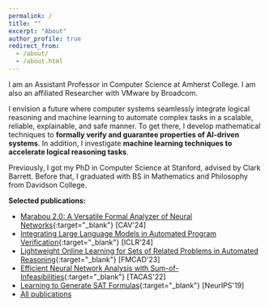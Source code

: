 ```yaml
---
permalink: /
title: ""
excerpt: "About"
author_profile: true
redirect_from: 
  - /about/
  - /about.html
---
```


I am an Assistant Professor in Computer Science at Amherst College. I am also an affiliated Researcher with VMware by Broadcom.

I envision a future where computer systems seamlessly integrate logical reasoning and machine learning to automate complex tasks in a scalable, reliable, explainable, and safe manner. To get there, I develop mathematical techniques to **formally verify and guarantee properties of AI-driven systems**. In addition, I investigate **machine learning techniques to accelerate logical reasoning tasks**. 

Previously, I got my PhD in Computer Science at Stanford, advised by Clark Barrett. Before that, I graduated with BS in Mathematics and Philosophy from Davidson College.

**Selected publications:**
- [Marabou 2.0: A Versatile Formal Analyzer of Neural Networks](https://arxiv.org/abs/2401.14461){:target="_blank"} [CAV'24]
- [Integrating Large Language Models in Automated Program Verification](https://arxiv.org/abs/2310.04870){:target="_blank"} [ICLR'24]
- [Lightweight Online Learning for Sets of Related Problems in Automated Reasoning](https://repositum.tuwien.at/handle/20.500.12708/188730?mode=full){:target="_blank"} [FMCAD'23]
- [Efficient Neural Network Analysis with Sum-of-Infeasibilities](https://arxiv.org/abs/2203.11201){:target="_blank"} [TACAS'22]
- [Learning to Generate SAT Formulas](https://arxiv.org/abs/1910.13445){:target="_blank"} [NeurIPS'19]
- [All publications](https://wu-haoze.github.io/publications/)
